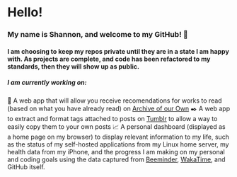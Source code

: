 # Hello!
### My name is Shannon, and welcome to my GitHub! 🏴󠁧󠁢󠁳󠁣󠁴󠁿

#### I am choosing to keep my repos private until they are in a state I am happy with. As projects are complete, and code has been refactored to my standards, then they will show up as public.

##### I am currently working on:
:open_book: A web app that will allow you receive recomendations for works to read (based on what you have already read) on [Archive of our Own](https://archiveofourown.org)
:black_nib: A web app to extract and format tags attached to posts on [Tumblr](https://tumblr.com) to allow a way to easily copy them to your own posts
:chart_with_upwards_trend: A personal dashboard (displayed as a home page on my browser) to display relevant information to my life, such as the status of my self-hosted applications from my Linux home server, my health data from my iPhone, and the progress I am making on my personal and coding goals using the data captured from [Beeminder](https://www.beeminder.com), [WakaTime](/wakatime.com/dashboard), and GitHub itself.


<!--
**shandogthecat/shandogthecat** is a ✨ _special_ ✨ repository because its `README.md` (this file) appears on your GitHub profile.

Here are some ideas to get you started:

- 🔭 I’m currently working on ...
- 🌱 I’m currently learning ...
- 👯 I’m looking to collaborate on ...
- 🤔 I’m looking for help with ...
- 💬 Ask me about ...
- 📫 How to reach me: ...
- 😄 Pronouns: ...
- ⚡ Fun fact: ...
-->
